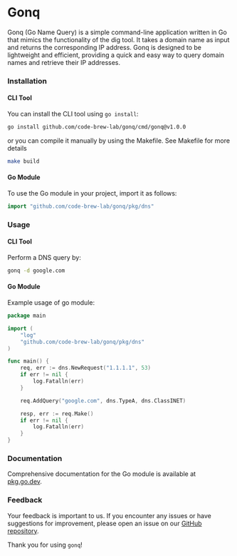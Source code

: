 # Gonq
Gonq (Go Name Query) is a simple command-line application written in Go that mimics the functionality of the dig tool. It takes a domain name as input and returns the corresponding IP address. Gonq is designed to be lightweight and efficient, providing a quick and easy way to query domain names and retrieve their IP addresses.

### Installation

#### CLI Tool

You can install the CLI tool using `go install`:

```sh
go install github.com/code-brew-lab/gonq/cmd/gonq@v1.0.0
```

or you can compile it manually by using the Makefile. See Makefile for more details
```sh
make build
```
#### Go Module
To use the Go module in your project, import it as follows:
```go
import "github.com/code-brew-lab/gonq/pkg/dns"
```
### Usage
#### CLI Tool
Perform a DNS query by:
```sh
gonq -d google.com
```
#### Go Module
Example usage of go module:
```go
package main

import (
    "log"
    "github.com/code-brew-lab/gonq/pkg/dns"
)

func main() {
    req, err := dns.NewRequest("1.1.1.1", 53)
    if err != nil {
        log.Fatalln(err)
    }

    req.AddQuery("google.com", dns.TypeA, dns.ClassINET)

    resp, err := req.Make()
    if err != nil {
        log.Fatalln(err)
    }
}
```
### Documentation
Comprehensive documentation for the Go module is available at [pkg.go.dev](https://pkg.go.dev/github.com/code-brew-lab/gonq@v1.0.0/pkg/dns).

### Feedback
Your feedback is important to us. If you encounter any issues or have suggestions for improvement, please open an issue on our [GitHub repository](https://github.com/code-brew-lab/gonq/issues).

Thank you for using `gonq`!
